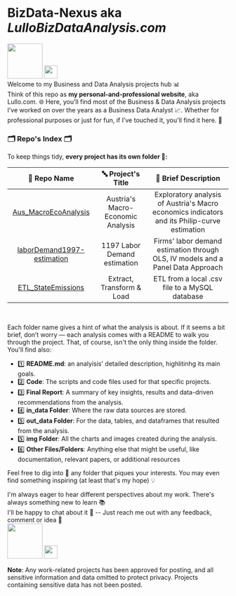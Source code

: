 # BizData-Nexus aka _LulloBizDataAnalysis.com_
<a href="mailto:lucagabri98@live.it"><img src="https://img.shields.io/badge/lucagabri98-c71610?style=flat&logo=gmail&logoColor=white" width="80"></a>
<a href="la-databizanalyst"><img src="https://img.shields.io/badge/%40LA-0E76A8?style=flat&logo=linkedin&logoColor=white" width="30"></a>  
Welcome to my Business and Data Analysis projects hub 📊  
Think of this repo as **my personal-and-professional website**, aka Lullo.com. 🌐 Here, you’ll find most of the Business & Data Analysis projects I’ve worked on over the years as a Business Data Analyst 📈. Whether for professional purposes or just for fun, if I’ve touched it, you'll find it here. 🔢  

### 🗂️ Repo's Index 🗂️
To keep things tidy, **every project has its own folder 📁:**
  
| 📁 Repo Name | 🔤 Project's Title | 💬 Brief Description |
| :---:        | :---:              | :---:                |
| [Aus_MacroEcoAnalysis](https://github.com/Lulloooo/BizData-Nexus/tree/main/Aus-MacroEcoAnalysis) | Austria's Macro-Economic Analysis | Exploratory analysis of Austria's Macro economics indicators and its Philip-curve estimation |
| [laborDemand1997-estimation](https://github.com/Lulloooo/BizData-Nexus/tree/main/laborDemand1997-estimation) | 1197 Labor Demand estimation | Firms' labor demand estimation through OLS, IV models and a Panel Data Approach |
| [ETL_StateEmissions](https://github.com/Lulloooo/BizData-Nexus/tree/main/ETL_StateEmission) | Extract, Transform & Load | ETL from a local .csv file to a MySQL database |
<br>   
    
Each folder name gives a hint of what the analysis is about. If it seems a bit brief, don’t worry — each analysis comes with a README to walk you through the project. That, of course, isn't the only thing inside the folder. You'll find also:

- 1️⃣ **README.md**: an analyisis' detailed description, highlitinhg its main goals.
- 2️⃣ **Code**: The scripts and code files used for that specific projects.
- 3️⃣ **Final Report**: A summary of key insights, results and data-driven recommendations from the analysis.
- 4️⃣ **in_data Folder**: Where the raw data sources are stored.
- 5️⃣ **out_data Folder**: For the data, tables, and dataframes that resulted from the analysis.
- 5️⃣ **img Folder**: All the charts and images created during the analysis.
- 6️⃣ **Other Files/Folders**: Anything else that might be useful, like documentation, relevant papers, or additional resources

Feel free to dig into 🔎 any folder that piques your interests. You may even find something inspiring (at least that's my hope) 💡 
  
I'm always eager to hear different perspectives about my work. There's always something new to learn 📚  
I'll be happy to chat about it 💬 -- Just reach me out with any feedback, comment or idea 📩   
<a href="mailto:lucagabri98@live.it"><img src="https://img.shields.io/badge/lucagabri98-c71610?style=flat&logo=gmail&logoColor=white" width="80"></a>
<a href="la-databizanalyst"><img src="https://img.shields.io/badge/%40LA-0E76A8?style=flat&logo=linkedin&logoColor=white" width="30"></a>
  
**Note**: Any work-related projects has been approved for posting, and all sensitive information and data omitted to protect privacy. Projects containing sensitive data has not been posted. 

